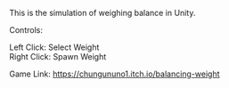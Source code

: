 This is the simulation of weighing balance in Unity.

Controls:

Left Click: Select Weight
<br>
Right Click: Spawn Weight
<br>

Game Link: https://chungununo1.itch.io/balancing-weight
